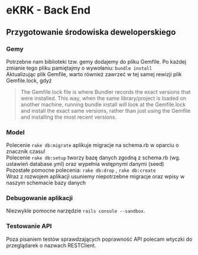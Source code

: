 eKRK - Back End
========================================
## Przygotowanie środowiska deweloperskiego

### Gemy
Potrzebne nam biblioteki tzw. gemy dodajemy do pliku Gemfile.
Po każdej zmianie tego pliku pamiętajmy o wywołaniu: ```bundle install```  
Aktualizując plik Gemfile, warto również zawrzeć w tej samej rewizji plik Gemfile.lock, gdyż
>The Gemfile.lock file is where Bundler records the exact versions that were installed. This way, when the same library/project is loaded on another machine, running bundle install will look at the Gemfile.lock and install the exact same versions, rather than just using the Gemfile and installing the most recent versions.
 
### Model
Polecenie ``` rake db:migrate ``` aplikuje migracje na schema.rb w oparciu o znacznik czasu!  
Polecenie ``` rake db:setup ``` tworzy bazę danych zgodną z schema.rb (wg. ustawień database.yml) oraz wypełnia wstępnymi danymi (seed)  
Pozostałe pomocne polecenia: ``` rake db:drop ``` , ```rake db:create```  
Wraz z rozwojem aplikacji usuniemy niepotrzebne migracje oraz wpisy w naszym schemacie bazy danych

### Debugowanie aplikacji
Niezwykle pomocne narzędzie ```rails console --sandbox```.

### Testowanie API
Poza pisaniem testów sprawdzających poprawność API polecam wtyczki do przeglądarek o nazwach RESTClient.
